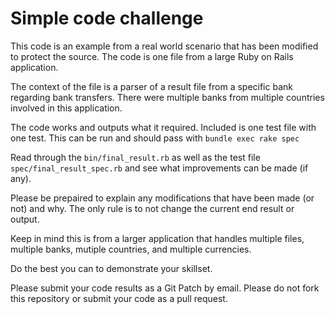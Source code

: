 # Simple code challenge #

This code is an example from a real world scenario that has been modified to protect the source. The code is one file from a large Ruby on Rails application.

The context of the file is a parser of a result file from a specific bank regarding bank transfers. There were multiple banks from multiple countries involved in this application.

The code works and outputs what it required. Included is one test file with one test. This can be run and should pass with `bundle exec rake spec`

Read through the `bin/final_result.rb` as well as the test file `spec/final_result_spec.rb` and see what improvements can be made (if any). 

Please be prepaired to explain any modifications that have been made (or not) and why. The only rule is to not change the current end result or output.

Keep in mind this is from a larger application that handles multiple files, multiple banks, mutiple countries, and multiple currencies.

Do the best you can to demonstrate your skillset.

Please submit your code results as a Git Patch by email. Please do not fork this repository or submit your code as a pull request.